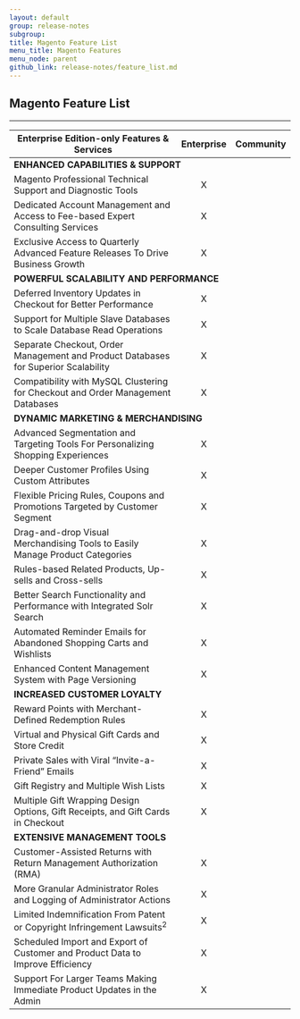 ```yaml
---
layout: default
group: release-notes
subgroup:
title: Magento Feature List
menu_title: Magento Features
menu_node: parent
github_link: release-notes/feature_list.md
---
```

## Magento Feature List

---------

<table>
    <thead>
        <tr>
            <th>Enterprise Edition-only Features &amp; Services</th>
            <th style="text-align: center">Enterprise</th>
            <th style="text-align: center">Community</th>
        </tr>
    </thead>
    <tbody>
        <tr>
            <td colspan="3"><strong>ENHANCED CAPABILITIES &amp; SUPPORT</strong></td>
        </tr>
        <tr>
            <td>Magento Professional Technical Support and Diagnostic Tools</td>
            <td style="text-align: center">X</td>
            <td style="text-align: center">&nbsp;</td>
        </tr>
        <tr>
            <td>Dedicated Account Management and Access to Fee-based Expert Consulting Services</td>
            <td style="text-align: center">X</td>
            <td style="text-align: center">&nbsp;</td>
        </tr>
        <tr>
            <td>Exclusive Access to Quarterly Advanced Feature Releases To Drive Business Growth</td>
            <td style="text-align: center">X</td>
            <td style="text-align: center">&nbsp;</td>
        </tr>
        <tr>
            <td colspan="3"><strong>POWERFUL SCALABILITY AND PERFORMANCE</strong></td>
        </tr>
        <tr>
            <td>Deferred Inventory Updates in Checkout for Better Performance</td>
            <td style="text-align: center">X</td>
            <td style="text-align: center">&nbsp;</td>
        </tr>
        <tr>
            <td>Support for Multiple Slave Databases to Scale Database Read Operations</td>
            <td style="text-align: center">X</td>
            <td style="text-align: center">&nbsp;</td>
        </tr>
        <tr>
            <td>Separate Checkout, Order Management and Product Databases for Superior Scalability</td>
            <td style="text-align: center">X</td>
            <td style="text-align: center">&nbsp;</td>
        </tr>
        <tr>
            <td>Compatibility with MySQL Clustering for Checkout and Order Management Databases</td>
            <td style="text-align: center">X</td>
            <td style="text-align: center">&nbsp;</td>
        </tr>
        <tr>
            <td colspan="3"><strong>DYNAMIC MARKETING &amp; MERCHANDISING</strong></td>
        </tr>
        <tr>
            <td>Advanced Segmentation and Targeting Tools For Personalizing Shopping Experiences</td>
            <td style="text-align: center">X</td>
            <td style="text-align: center">&nbsp;</td>
        </tr>
        <tr>
            <td>Deeper Customer Profiles Using Custom Attributes</td>
            <td style="text-align: center">X</td>
            <td style="text-align: center">&nbsp;</td>
        </tr>
        <tr>
            <td>Flexible Pricing Rules, Coupons and Promotions Targeted by Customer Segment</td>
            <td style="text-align: center">X</td>
            <td style="text-align: center">&nbsp;</td>
        </tr>
        <tr>
            <td>Drag-and-drop Visual Merchandising Tools to Easily Manage Product Categories</td>
            <td style="text-align: center">X</td>
            <td style="text-align: center">&nbsp;</td>
        </tr>
        <tr>
            <td>Rules-based Related Products, Up-sells and Cross-sells</td>
            <td style="text-align: center">X</td>
            <td style="text-align: center">&nbsp;</td>
        </tr>
        <tr>
            <td>Better Search Functionality and Performance with Integrated Solr Search</td>
            <td style="text-align: center">X</td>
            <td style="text-align: center">&nbsp;</td>
        </tr>
        <tr>
            <td>Automated Reminder Emails for Abandoned Shopping Carts and Wishlists</td>
            <td style="text-align: center">X</td>
            <td style="text-align: center">&nbsp;</td>
        </tr>
        <tr>
            <td>Enhanced Content Management System with Page Versioning</td>
            <td style="text-align: center">X</td>
            <td style="text-align: center">&nbsp;</td>
        </tr>
        <tr>
            <td colspan="3"><strong>INCREASED CUSTOMER LOYALTY</strong></td>
        </tr>
        <tr>
            <td>Reward Points with Merchant-Defined Redemption Rules</td>
            <td style="text-align: center">X</td>
            <td style="text-align: center">&nbsp;</td>
        </tr>
        <tr>
            <td>Virtual and Physical Gift Cards and Store Credit</td>
            <td style="text-align: center">X</td>
            <td style="text-align: center">&nbsp;</td>
        </tr>
        <tr>
            <td>Private Sales with Viral “Invite-a-Friend” Emails</td>
            <td style="text-align: center">X</td>
            <td style="text-align: center">&nbsp;</td>
        </tr>
        <tr>
            <td>Gift Registry and Multiple Wish Lists</td>
            <td style="text-align: center">X</td>
            <td style="text-align: center">&nbsp;</td>
        </tr>
        <tr>
            <td>Multiple Gift Wrapping Design Options, Gift Receipts, and Gift Cards in Checkout</td>
            <td style="text-align: center">X</td>
            <td style="text-align: center">&nbsp;</td>
        </tr>
        <tr>
            <td colspan="3"><strong>EXTENSIVE MANAGEMENT TOOLS</strong></td>
        </tr>
        <tr>
            <td>Customer-Assisted Returns with Return Management Authorization (RMA)</td>
            <td style="text-align: center">X</td>
            <td style="text-align: center">&nbsp;</td>
        </tr>
        <tr>
            <td>More Granular Administrator Roles and Logging of Administrator Actions</td>
            <td style="text-align: center">X</td>
            <td style="text-align: center">&nbsp;</td>
        </tr>
        <tr>
            <td>Limited Indemnification From Patent or Copyright Infringement Lawsuits<sup>2</sup></td>
            <td style="text-align: center">X</td>
            <td style="text-align: center">&nbsp;</td>
        </tr>
        <tr>
            <td>Scheduled Import and Export of Customer and Product Data to Improve Efficiency</td>
            <td style="text-align: center">X</td>
            <td style="text-align: center">&nbsp;</td>
        </tr>
        <tr>
            <td>Support For Larger Teams Making Immediate Product Updates in the Admin</td>
            <td style="text-align: center">X</td>
            <td style="text-align: center">&nbsp;</td>
        </tr>
    </tbody>
</table>
